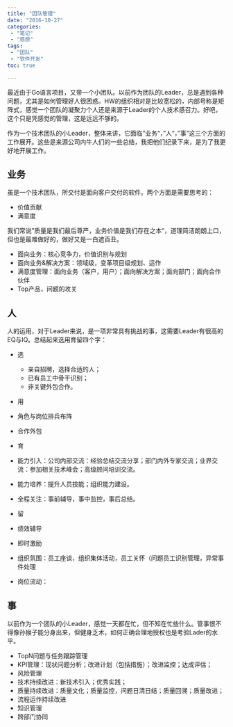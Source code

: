 ```yaml
---
title: "团队管理"
date: "2016-10-27"
categories:
 - "笔记"
 - "感想"
tags:
 - "团队"
 - "软件开发"
toc: true

---
```


最近由于Go语言项目，又带一个小团队。以前作为团队的Leader，总是遇到各种问题，尤其是如何管理好人很困惑。HW的组织相对是比较宽松的，内部号称是矩阵式，感觉一个团队的凝聚力个人还是来源于Leader的个人技术感召力。好吧，这个只是凭感觉的管理，这是远远不够的。

作为一个技术团队的小Leader，整体来讲，它面临”业务“，”人“，”事“这三个方面的工作展开。这些是来源公司内牛人们的一些总结，我把他们纪录下来，是为了我更好地开展工作。
<!--more-->

## 业务

虽是一个技术团队，所交付是面向客户交付的软件。两个方面是需要思考的：
 
 - 价值贡献
 - 满意度

我们常说”质量是我们最后尊严，业务价值是我们存在之本“，道理简洁朗朗上口，但也是最难做好的，做好又是一白遮百丑。

 - 面向业务：核心竞争力，价值识别与规划
 - 面向业务&解决方案：领域级，变革项目级规划、运作
 - 满意度管理：面向业务（客户，用户）；面向解决方案；面向部门；面向合作伙伴
 - Top产品，问题的攻关

## 人

人的运用，对于Leader来说，是一项非常具有挑战的事，这需要Leader有很高的EQ与IQ。总结起来选用育留四个字：

 - 选
 
   - 亲自招聘，选择合适的人；
   - 已有员工中骨干识别；
   - 非关键外包合作。

 - 用
 
  - 角色与岗位排兵布阵
  - 合作外包
 
 - 育
  
  - 能力引入：公司内部交流：经验总结交流分享；部门内外专家交流；业界交流：参加相关技术峰会；高级顾问培训交流。
  - 能力培养：提升人员技能；组织能力建设。
  - 全程关注：事前辅导，事中监控，事后总结。
 
 - 留
 
  - 绩效辅导
  - 即时激励
  - 组织氛围：员工座谈，组织集体活动，员工关怀（问题员工识别管理，异常事件处理
  - 岗位流动：


## 事

以前作为一个团队的小Leader，感觉一天都在忙，但不知在忙些什么。管事恨不得像孙猴子能分身出来，但健身乏术，如何正确合理地授权也是考验Lader的水平。

 - TopN问题与任务跟踪管理
 - KPI管理：现状问题分析；改进计划（包括措施）；改进监控；达成评估；
 - 风险管理
 - 技术持续改进：新技术引入；优秀实践；
 - 质量持续改进：质量文化；质量监控，问题日清日结；质量回溯；质量改进；
 - 流程运作持续改进
 - 知识管理
 - 跨部门协同


